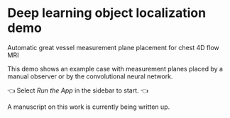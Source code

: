 # Deep learning object localization demo

Automatic great vessel measurement plane placement for chest 4D flow MRI

This demo shows an example case with measurement planes placed by a manual observer or by the convolutional neural network.

👈
Select _Run the App_ in the sidebar to start.
👈

A manuscript on this work is currently being written up.
